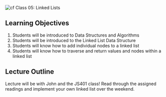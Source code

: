 ![cf](http://i.imgur.com/7v5ASc8.png) Class 05: Linked Lists

## Learning Objectives
1. Students will be introduced to Data Structures and Algorithms
2. Students will be introduced to the Linked List Data Structure
3. Students will know how to add individual nodes to a linked list 
4. Students will know how to traverse and return values and nodes within a linked list

## Lecture Outline

Lecture will be with John and the JS401 class! Read through the assigned readings and implement your own linked list over the weekend.